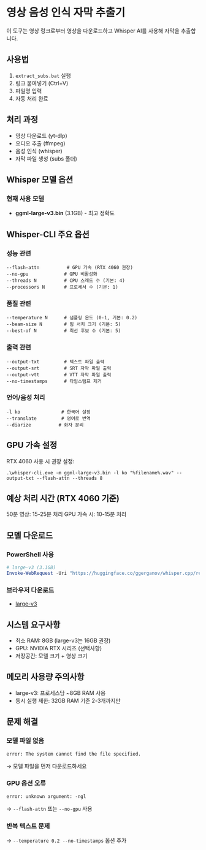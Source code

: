 # 영상 음성 인식 자막 추출기

이 도구는 영상 링크로부터 영상을 다운로드하고 Whisper AI를 사용해 자막을 추출합니다.

## 사용법
1. `extract_subs.bat` 실행
2. 링크 붙여넣기 (Ctrl+V)
3. 파일명 입력
4. 자동 처리 완료

## 처리 과정
- 영상 다운로드 (yt-dlp)
- 오디오 추출 (ffmpeg)
- 음성 인식 (whisper)
- 자막 파일 생성 (subs 폴더)

## Whisper 모델 옵션

### 현재 사용 모델
- **ggml-large-v3.bin** (3.1GB) - 최고 정확도

## Whisper-CLI 주요 옵션
### 성능 관련
```batch
--flash-attn          # GPU 가속 (RTX 4060 권장)
--no-gpu             # GPU 비활성화
--threads N          # CPU 스레드 수 (기본: 4)
--processors N       # 프로세서 수 (기본: 1)
```

### 품질 관련
```batch
--temperature N      # 샘플링 온도 (0-1, 기본: 0.2)
--beam-size N        # 빔 서치 크기 (기본: 5)
--best-of N          # 최선 후보 수 (기본: 5)
```

### 출력 관련
```batch
--output-txt         # 텍스트 파일 출력
--output-srt         # SRT 자막 파일 출력
--output-vtt         # VTT 자막 파일 출력
--no-timestamps      # 타임스탬프 제거
```

### 언어/음성 처리
```batch
-l ko               # 한국어 설정
--translate         # 영어로 번역
--diarize          # 화자 분리
```

## GPU 가속 설정
RTX 4060 사용 시 권장 설정:
```batch
.\whisper-cli.exe -m ggml-large-v3.bin -l ko "%filename%.wav" --output-txt --flash-attn --threads 8
```

## 예상 처리 시간 (RTX 4060 기준)
50분 영상: 15-25분 처리
GPU 가속 시: 10-15분 처리

## 모델 다운로드
### PowerShell 사용
```powershell
# large-v3 (3.1GB)
Invoke-WebRequest -Uri "https://huggingface.co/ggerganov/whisper.cpp/resolve/main/ggml-large-v3.bin" -OutFile "ggml-large-v3.bin"
```

### 브라우저 다운로드
- [large-v3](https://huggingface.co/ggerganov/whisper.cpp/resolve/main/ggml-large-v3.bin)

## 시스템 요구사항
- 최소 RAM: 8GB (large-v3는 16GB 권장)
- GPU: NVIDIA RTX 시리즈 (선택사항)  
- 저장공간: 모델 크기 + 영상 크기

## 메모리 사용량 주의사항
- large-v3: 프로세스당 ~8GB RAM 사용
- 동시 실행 제한: 32GB RAM 기준 2-3개까지만

## 문제 해결
### 모델 파일 없음
```
error: The system cannot find the file specified.
```
→ 모델 파일을 먼저 다운로드하세요

### GPU 옵션 오류
```
error: unknown argument: -ngl
```
→ `--flash-attn` 또는 `--no-gpu` 사용

### 반복 텍스트 문제
→ `--temperature 0.2 --no-timestamps` 옵션 추가